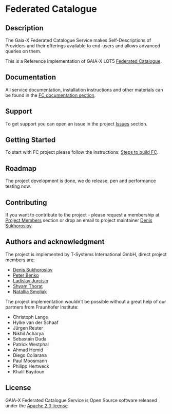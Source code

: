 # Federated Catalogue


## Description
The Gaia-X Federated Catalogue Service makes Self-Descriptions of Providers and their offerings available to end-users and allows advanced queries on them.

This is a Reference Implementation of GAIA-X LOT5 [Federated Catalogue](https://www.gxfs.eu/core-catalogue-features/).

## Documentation
All service documentation, installation instructions and other materials can be found in the [FC documentation section](https://gitlab.com/gaia-x/data-infrastructure-federation-services/cat/fc-service/-/wikis/home).

## Support
To get support you can open an issue in the project [Issues](https://gitlab.com/gaia-x/data-infrastructure-federation-services/cat/fc-service/-/issues) section.


## Getting Started
To start with FC project please follow the instructions: [Steps to build FC](./docker/README.md).


## Roadmap
The project development is done, we do release, pen and performance testing now.

## Contributing
If you want to contribute to the project - please request a membership at [Project Members](https://gitlab.com/gaia-x/data-infrastructure-federation-services/cat/fc-service/-/project_members) section or drop an email to project maintainer [Denis Sukhoroslov](mailto:denis.sukhoroslov@t-systems.com).

## Authors and acknowledgment
The project is implemented by T-Systems International GmbH, direct project members are:
- [Denis Sukhoroslov](https://gitlab.com/dsukhoroslov)
- [Peter Benko](https://gitlab.com/pebenko)
- [Ladislav Jurcisin](https://gitlab.com/ladislav.jurcisin)
- [Shyam Thorat](https://gitlab.com/shyamthorat)
- [Natallia Smoliak](https://gitlab.com/nsmoliak)


The project implementation wouldn't be possible without a great help of our partners from Fraunhofer Institute:
- Christoph Lange
- Hylke van der Schaaf
- Jürgen Reuter
- Nikhil Acharya
- Sebastain Duda
- Patrick Westphal
- Ahmad Hemid
- Diego Collarana
- Paul Moosmann
- Philipp Hertweck
- Khalil Baydoun

## License
GAIA-X Federated Catalogue Service is Open Source software released under the [Apache 2.0 license](https://www.apache.org/licenses/LICENSE-2.0.html).
